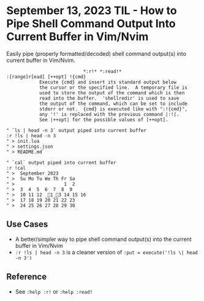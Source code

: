 # September 13, 2023 TIL - How to Pipe Shell Command Output Into Current Buffer in Vim/Nvim

Easily pipe (properly formatted/decoded) shell command output(s) into current buffer in Vim/Nvim.

```vimdoc
							*:r!* *:read!*
:[range]r[ead] [++opt] !{cmd}
			Execute {cmd} and insert its standard output below
			the cursor or the specified line.  A temporary file is
			used to store the output of the command which is then
			read into the buffer.  'shellredir' is used to save
			the output of the command, which can be set to include
			stderr or not.  {cmd} is executed like with ":!{cmd}",
			any '!' is replaced with the previous command |:!|.
			See |++opt| for the possible values of [++opt].
```

```vim
" `ls | head -n 3` output piped into current buffer
:r !ls | head -n 3
" > init.lua
" > settings.json
" > README.md

" `cal` output piped into current buffer
:r !cal
" >  September 2023     
" >  Su Mo Tu We Th Fr Sa  
" >                  1  2  
" >  3  4  5  6  7  8  9  
" >  10 11 12 _1_3 14 15 16  
" >  17 18 19 20 21 22 23  
" >  24 25 26 27 28 29 30  
```

## Use Cases

- A better/simpler way to pipe shell command output(s) into the current buffer in Vim/Nvim
- `:r !ls | head -n 3` is a cleaner version of `:put = execute('!ls \| head -n 3')`

## Reference

- See `:help :r!` or `:help :read!`

